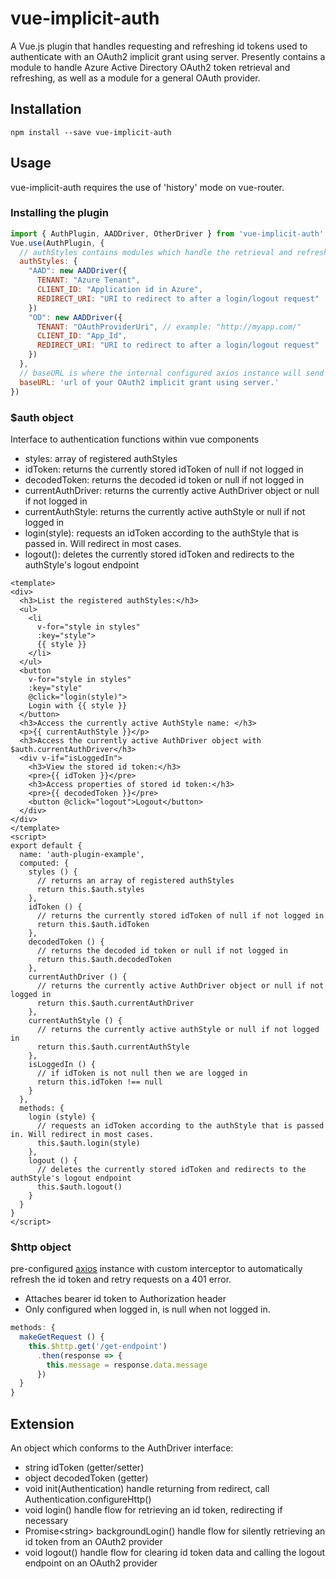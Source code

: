 # vue-implicit-auth
A Vue.js plugin that handles requesting and refreshing id tokens used to authenticate with an OAuth2 implicit grant using server.
Presently contains a module to handle Azure Active Directory OAuth2 token retrieval and refreshing, as well as a module for a general OAuth provider.
## Installation
`npm install --save vue-implicit-auth`
## Usage
vue-implicit-auth requires the use of 'history' mode on vue-router.
### Installing the plugin
```javascript
import { AuthPlugin, AADDriver, OtherDriver } from 'vue-implicit-auth'
Vue.use(AuthPlugin, {
  // authStyles contains modules which handle the retrieval and refreshing of id tokens
  authStyles: {
    "AAD": new AADDriver({
      TENANT: "Azure Tenant",
      CLIENT_ID: "Application id in Azure",
      REDIRECT_URI: "URI to redirect to after a login/logout request"
    })
    "OD": new AADDriver({
      TENANT: "OAuthProviderUri", // example: "http://myapp.com/"
      CLIENT_ID: "App_Id",
      REDIRECT_URI: "URI to redirect to after a login/logout request"
    })
  },
  // baseURL is where the internal configured axios instance will send its requests
  baseURL: 'url of your OAuth2 implicit grant using server.'
})
```
### $auth object
Interface to authentication functions within vue components
 - styles: array of registered authStyles
 - idToken: returns the currently stored idToken of null if not logged in
 - decodedToken: returns the decoded id token or null if not logged in
 - currentAuthDriver: returns the currently active AuthDriver object or null if not logged in
 - currentAuthStyle: returns the currently active authStyle or null if not logged in
 - login(style): requests an idToken according to the authStyle that is passed in. Will redirect in most cases.
 - logout(): deletes the currently stored idToken and redirects to the authStyle's logout endpoint
```vue
<template>
<div>
  <h3>List the registered authStyles:</h3>
  <ul>
    <li
      v-for="style in styles"
      :key="style">
      {{ style }}
    </li>
  </ul>
  <button
    v-for="style in styles"
    :key="style"
    @click="login(style)">
    Login with {{ style }}
  </button>
  <h3>Access the currently active AuthStyle name: </h3>
  <p>{{ currentAuthStyle }}</p>
  <h3>Access the currently active AuthDriver object with $auth.currentAuthDriver</h3>
  <div v-if="isLoggedIn">
    <h3>View the stored id token:</h3>
    <pre>{{ idToken }}</pre>
    <h3>Access properties of stored id token:</h3>
    <pre>{{ decodedToken }}</pre>
    <button @click="logout">Logout</button>
  </div>
</div>
</template>
<script>
export default {
  name: 'auth-plugin-example',
  computed: {
    styles () {
      // returns an array of registered authStyles
      return this.$auth.styles
    },
    idToken () {
      // returns the currently stored idToken of null if not logged in
      return this.$auth.idToken
    },
    decodedToken () {
      // returns the decoded id token or null if not logged in
      return this.$auth.decodedToken
    },
    currentAuthDriver () {
      // returns the currently active AuthDriver object or null if not logged in
      return this.$auth.currentAuthDriver
    },
    currentAuthStyle () {
      // returns the currently active authStyle or null if not logged in
      return this.$auth.currentAuthStyle
    },
    isLoggedIn () {
      // if idToken is not null then we are logged in
      return this.idToken !== null
    }
  },
  methods: {
    login (style) {
      // requests an idToken according to the authStyle that is passed in. Will redirect in most cases.
      this.$auth.login(style)
    },
    logout () {
      // deletes the currently stored idToken and redirects to the authStyle's logout endpoint
      this.$auth.logout()
    }
  }
}
</script>
```
### $http object
pre-configured [axios](https://github.com/axios/axios) instance with custom interceptor to automatically refresh the id token and retry requests on a 401 error.
 - Attaches bearer id token to Authorization header
 - Only configured when logged in, is null when not logged in.
```javascript
methods: {
  makeGetRequest () {
    this.$http.get('/get-endpoint')
      .then(response => {
        this.message = response.data.message
      })
  }
}
```
## Extension
An object which conforms to the AuthDriver interface:
 * string idToken (getter/setter)
 * object decodedToken (getter)
 * void init(Authentication) handle returning from redirect, call Authentication.configureHttp()
 * void login() handle flow for retrieving an id token, redirecting if necessary
 * Promise\<string> backgroundLogin() handle flow for silently retrieving an id token from an OAuth2 provider
 * void logout() handle flow for clearing id token data and calling the logout endpoint on an OAuth2 provider
